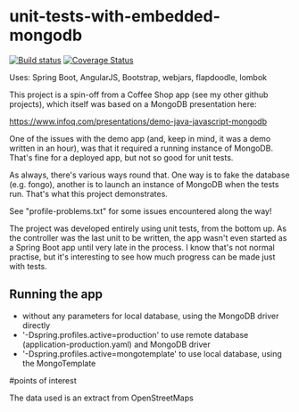 # unit-tests-with-embedded-mongodb

[![Build status](https://travis-ci.org/johnnybionic/unit-tests-with-embedded-mongodb.svg?branch=master)](https://travis-ci.org/johnnybionic/unit-tests-with-embedded-mongodb) 
[![Coverage Status](https://coveralls.io/repos/github/johnnybionic/unit-tests-with-embedded-mongodb/badge.svg?branch=master)](https://coveralls.io/github/johnnybionic/unit-tests-with-embedded-mongodb?branch=master)

Uses: Spring Boot, AngularJS, Bootstrap, webjars, flapdoodle, lombok

This project is a spin-off from a Coffee Shop app (see my other github projects), which itself was based on a MongoDB presentation here:

https://www.infoq.com/presentations/demo-java-javascript-mongodb

One of the issues with the demo app (and, keep in mind, it was a demo written in an hour), 
was that it required a running instance of MongoDB. That's fine for a deployed app, but not
so good for unit tests. 

As always, there's various ways round that. One way is to fake the database (e.g. fongo),
another is to launch an instance of MongoDB when the tests run. That's what this project demonstrates. 

See "profile-problems.txt" for some issues encountered along the way!

The project was developed entirely using unit tests, from the bottom up. As the controller was the last unit to
be written, the app wasn't even started as a Spring Boot app until very late in the process. I know that's not
normal practise, but it's interesting to see how much progress can be made just with tests.

Running the app
---------------

- without any parameters for local database, using the MongoDB driver directly
- '-Dspring.profiles.active=production' to use remote database (application-production.yaml) and MongoDB driver
- '-Dspring.profiles.active=mongotemplate' to use local database, using the MongoTemplate

#points of interest

The data used is an extract from OpenStreetMaps 
